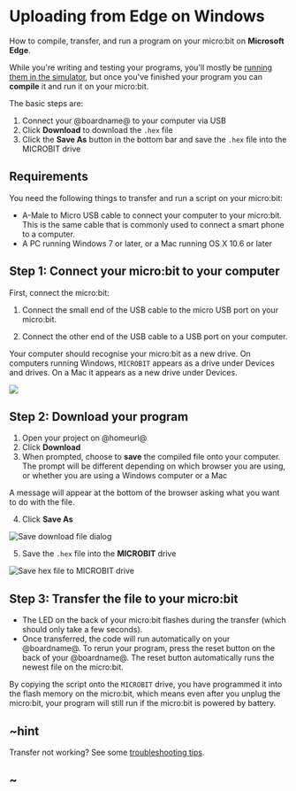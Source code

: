 # Uploading from Edge on Windows

How to compile, transfer, and run a program on your micro:bit on **Microsoft Edge**.

While you're writing and testing your programs, you'll mostly be [running them
in the simulator](/device/simulator), but once you've finished your program you
can **compile** it and run it on your micro:bit.

The basic steps are:

1. Connect your @boardname@ to your computer via USB
2. Click **Download** to download the `.hex` file
3. Click the **Save As** button in the bottom bar and save the `.hex` file into the MICROBIT drive

## Requirements

You need the following things to transfer and run a script on your micro:bit:

* A-Male to Micro USB cable to connect your computer to your micro:bit. This is
    the same cable that is commonly used to connect a smart phone to a computer.
* A PC running Windows 7 or later, or a Mac running OS X 10.6 or later

## Step 1: Connect your micro:bit to your computer

First, connect the micro:bit:

1. Connect the small end of the USB cable to the micro USB port on your micro:bit.

2. Connect the other end of the USB cable to a USB port on your computer.

Your computer should recognise your micro:bit as a new drive. On computers
running Windows, `MICROBIT` appears as a drive under Devices and drives. On a Mac
it appears as a new drive under Devices.

![](/static/mb/device/usb-windows-device.jpg)

## Step 2: Download your program

1. Open your project on @homeurl@
2. Click **Download**
3. When prompted, choose to **save** the compiled file onto your computer. The
   prompt will be different depending on which browser you are using, or
   whether you are using a Windows computer or a Mac

A message will appear at the bottom of the browser asking what you want to do
with the file. 

4. Click **Save As**

![Save download file dialog](/static/mb/device/usb/save-as-edge.gif)

5. Save the ``.hex`` file into the **MICROBIT** drive

![Save hex file to MICROBIT drive](/static/mb/device/usb/save-as-windows.png)

## Step 3: Transfer the file to your micro:bit

* The LED on the back of your micro:bit flashes during the transfer (which 
    should only take a few seconds).
* Once transferred, the code will run automatically on your @boardname@. To rerun
   your program, press the reset button on the back of your @boardname@. The reset 
   button automatically runs the newest file on the micro:bit.

By copying the script onto the `MICROBIT` drive, you have programmed it into the
flash memory on the micro:bit, which means even after you unplug the micro:bit,
your program will still run if the micro:bit is powered by battery.

## ~hint

Transfer not working? See some [troubleshooting tips](/device/usb/troubleshoot).

## ~

